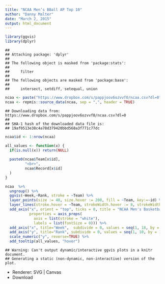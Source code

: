 ```yaml
---
title: "NCAA Men’s BBall AP Top 10"
author: "Danny Malter"
date: "March 2, 2015"
output: html_document
---
```




```r
library(ggvis)
library(dplyr)
```

```
## 
## Attaching package: 'dplyr'
## 
## The following object is masked from 'package:stats':
## 
##     filter
## 
## The following objects are masked from 'package:base':
## 
##     intersect, setdiff, setequal, union
```

```r
ncaa <- paste("https://www.dropbox.com/s/pappjoov6ozvvf0/ncaa.csv?dl=0")
ncaa <- repmis::source_data(ncaa, sep = ",", header = TRUE)
```

```
## Downloading data from: https://www.dropbox.com/s/pappjoov6ozvvf0/ncaa.csv?dl=0 
## 
## SHA-1 hash of the downloaded data file is:
## 19af0513e38c4a78d379420bbd568a3f771c77dc
```



```r
ncaa$id <- 1:nrow(ncaa)

all_values <- function(x) {
  if(is.null(x)) return(NULL)
  
  paste0(ncaa$Team[x$id],            
         "<br>",
         ncaa$Record[x$id]
  )
}
```



```r
ncaa  %>%
  ungroup() %>%
  ggvis(~Week,~Rank, stroke = ~Team) %>%
  layer_points(size := 40, size.hover := 200, fill = ~Team, key:=~id) %>%
  layer_lines(stroke.hover = ~Team, strokeWidth.hover := 8, strokeWidth := 1) %>%
  add_axis("x", orient = "top", ticks = 0, title = "NCAA Men's Basketball AP Top 10",
           properties = axis_props(
             axis = list(stroke = "white"),
             labels = list(fontSize = 0))) %>%
  add_axis("x", title="Week",  subdivide = 0, values = seq(1, 18, by = 1), format="####") %>%
  add_axis("y", title="Rank", subdivide = 0, values = seq(1, 10, by = 1), format='####') %>%
  scale_numeric("y", reverse=TRUE) %>%
  add_tooltip(all_values, "hover")
```

```
## Warning: Can't output dynamic/interactive ggvis plots in a knitr document.
## Generating a static (non-dynamic, non-interactive) version of the plot.
```

<!--html_preserve--><div id="plot_id173513636-container" class="ggvis-output-container">
<div id="plot_id173513636" class="ggvis-output"></div>
<div class="plot-gear-icon">
<nav class="ggvis-control">
<a class="ggvis-dropdown-toggle" title="Controls" onclick="return false;"></a>
<ul class="ggvis-dropdown">
<li>
Renderer: 
<a id="plot_id173513636_renderer_svg" class="ggvis-renderer-button" onclick="return false;" data-plot-id="plot_id173513636" data-renderer="svg">SVG</a>
 | 
<a id="plot_id173513636_renderer_canvas" class="ggvis-renderer-button" onclick="return false;" data-plot-id="plot_id173513636" data-renderer="canvas">Canvas</a>
</li>
<li>
<a id="plot_id173513636_download" class="ggvis-download" data-plot-id="plot_id173513636">Download</a>
</li>
</ul>
</nav>
</div>
</div>
<script type="text/javascript">
var plot_id173513636_spec = {
    "data": [
        {
            "name": ".0",
            "format": {
                "type": "csv",
                "parse": {
                    "Week": "number",
                    "Rank": "number",
                    "id": "number"
                }
            },
            "values": "\"Team\",\"Week\",\"Rank\",\"id\"\n\"Kentucky\",1,1,1\n\"Arizona\",1,2,2\n\"Wisconsin\",1,3,3\n\"Duke\",1,4,4\n\"Kansas\",1,5,5\n\"North Carolina\",1,6,6\n\"Florida\",1,7,7\n\"Louisville\",1,8,8\n\"Virginia\",1,9,9\n\"Texas\",1,10,10\n\"Kentucky\",2,1,11\n\"Arizona\",2,2,12\n\"Wisconsin\",2,3,13\n\"Duke\",2,4,14\n\"Kansas\",2,5,15\n\"North Carolina\",2,6,16\n\"Louisville\",2,7,17\n\"Florida\",2,8,18\n\"Virginia\",2,9,19\n\"Texas\",2,10,20\n\"Kentucky\",3,1,21\n\"Wisconsin\",3,2,22\n\"Arizona\",3,3,23\n\"Duke\",3,4,24\n\"North Carolina\",3,5,25\n\"Louisville\",3,6,26\n\"Texas\",3,7,27\n\"Virginia\",3,8,28\n\"Wichita St\",3,9,29\n\"Gonzaga\",3,10,30\n\"Kentucky\",4,1,31\n\"Wisconsin\",4,2,32\n\"Arizona\",4,3,33\n\"Duke\",4,4,34\n\"Louisville\",4,5,35\n\"Texas\",4,6,36\n\"Virginia\",4,7,37\n\"Wichita St\",4,8,38\n\"Gonzaga\",4,9,39\n\"Villanova\",4,10,40\n\"Kentucky\",5,1,41\n\"Duke\",5,2,42\n\"Arizona\",5,3,43\n\"Louisville\",5,4,44\n\"Wisconsin\",5,5,45\n\"Virginia\",5,6,46\n\"Villanova\",5,7,47\n\"Texas\",5,8,48\n\"Gonzaga\",5,9,49\n\"Kansas\",5,10,50\n\"Kentucky\",6,1,51\n\"Duke\",6,2,52\n\"Arizona\",6,3,53\n\"Louisville\",6,4,54\n\"Wisconsin\",6,5,55\n\"Virginia\",6,6,56\n\"Villanova\",6,7,57\n\"Gonzaga\",6,8,58\n\"Texas\",6,9,59\n\"Kansas\",6,10,60\n\"Kentucky\",7,1,61\n\"Duke\",7,2,62\n\"Arizona\",7,3,63\n\"Louisville\",7,4,64\n\"Virginia\",7,5,65\n\"Wisconsin\",7,6,66\n\"Villanova\",7,7,67\n\"Gonzaga\",7,8,68\n\"Texas\",7,9,69\n\"Kansas\",7,10,70\n\"Kentucky\",8,1,71\n\"Duke\",8,2,72\n\"Virginia\",8,3,73\n\"Wisconsin\",8,4,74\n\"Louisville\",8,5,75\n\"Villanova\",8,6,76\n\"Gonzaga\",8,7,77\n\"Arizona\",8,8,78\n\"Iowa State\",8,9,79\n\"Utah\",8,10,80\n\"Kentucky\",9,1,81\n\"Duke\",9,2,82\n\"Virginia\",9,3,83\n\"Wisconsin\",9,4,84\n\"Louisville\",9,5,85\n\"Gonzaga\",9,6,86\n\"Arizona\",9,7,87\n\"Villanova\",9,8,88\n\"Utah\",9,9,89\n\"Texas\",9,10,90\n\"Kentucky\",10,1,91\n\"Virginia\",10,2,92\n\"Gonzaga\",10,3,93\n\"Duke\",10,4,94\n\"Villanova\",10,5,95\n\"Louisville\",10,6,96\n\"Wisconsin\",10,7,97\n\"Utah\",10,8,98\n\"Kansas\",10,9,99\n\"Arizona\",10,10,100\n\"Kentucky\",11,1,101\n\"Virginia\",11,2,102\n\"Gonzaga\",11,3,103\n\"Villanova\",11,4,104\n\"Duke\",11,5,105\n\"Wisconsin\",11,6,106\n\"Arizona\",11,7,107\n\"Notre Dame\",11,8,108\n\"Iowa State\",11,9,109\n\"Louisville\",11,10,110\n\"Kentucky\",12,1,111\n\"Virginia\",12,2,112\n\"Gonzaga\",12,3,113\n\"Duke\",12,4,114\n\"Wisconsin\",12,5,115\n\"Arizona\",12,6,116\n\"Villanova\",12,7,117\n\"Notre Dame\",12,8,118\n\"Kansas\",12,9,119\n\"Louisville\",12,10,120\n\"Kentucky\",13,1,121\n\"Gonzaga\",13,2,122\n\"Virginia\",13,3,123\n\"Duke\",13,4,124\n\"Wisconsin\",13,5,125\n\"Arizona\",13,6,126\n\"Villanova\",13,7,127\n\"Kansas\",13,8,128\n\"Louisville\",13,9,129\n\"Kentucky\",14,1,130\n\"Virginia\",14,2,131\n\"Gonzaga\",14,3,132\n\"Duke\",14,4,133\n\"Wisconsin\",14,5,134\n\"Villanova\",14,6,135\n\"Arizona\",14,7,136\n\"Kansas\",14,8,137\n\"Louisville\",14,9,138\n\"Notre Dame\",14,10,139\n\"Kentucky\",15,1,140\n\"Virginia\",15,2,141\n\"Gonzaga\",15,3,142\n\"Duke\",15,4,143\n\"Wisconsin\",15,5,144\n\"Villanova\",15,6,145\n\"Arizona\",15,7,146\n\"Kansas\",15,8,147\n\"Utah\",15,9,148\n\"Notre Dame\",15,10,149\n\"Kentucky\",16,1,150\n\"Virginia\",16,2,151\n\"Gonzaga\",16,3,152\n\"Duke\",16,4,153\n\"Wisconsin\",16,5,154\n\"Villanova\",16,6,155\n\"Arizona\",16,7,156\n\"Kansas\",16,8,157\n\"Notre Dame\",16,9,158\n\"Northern Iowa\",16,10,159\n\"Kentucky\",17,1,160\n\"Virginia\",17,2,161\n\"Duke\",17,3,162\n\"Villanova\",17,4,163\n\"Arizona\",17,5,164\n\"Wisconsin\",17,6,165\n\"Gonzaga\",17,7,166\n\"Wichita St\",17,8,167\n\"Kansas\",17,9,168\n\"Maryland\",17,10,169\n\"Kentucky\",18,1,170\n\"Duke\",18,2,171\n\"Virginia\",18,3,172\n\"Villanova\",18,4,173\n\"Arizona\",18,5,174\n\"Wisconsin\",18,6,175\n\"Gonzaga\",18,7,176\n\"Maryland\",18,8,177\n\"Kansas\",18,9,178\n\"Northern Iowa\",18,10,179\n\"\",NA,NA,180\n\"\",NA,NA,181\n\"\",NA,NA,182\n\"\",NA,NA,183\n\"\",NA,NA,184\n\"\",NA,NA,185\n\"\",NA,NA,186\n\"\",NA,NA,187\n\"\",NA,NA,188\n\"\",NA,NA,189\n\"\",NA,NA,190\n\"\",NA,NA,191\n\"\",NA,NA,192\n\"\",NA,NA,193\n\"\",NA,NA,194"
        },
        {
            "name": ".0/group_by1/arrange2_flat",
            "format": {
                "type": "csv",
                "parse": {
                    "Week": "number",
                    "Rank": "number"
                }
            },
            "values": "\"Team\",\"Week\",\"Rank\"\n\"\",NA,NA\n\"\",NA,NA\n\"\",NA,NA\n\"\",NA,NA\n\"\",NA,NA\n\"\",NA,NA\n\"\",NA,NA\n\"\",NA,NA\n\"\",NA,NA\n\"\",NA,NA\n\"\",NA,NA\n\"\",NA,NA\n\"\",NA,NA\n\"\",NA,NA\n\"\",NA,NA\n\"Arizona\",1,2\n\"Arizona\",2,2\n\"Arizona\",3,3\n\"Arizona\",4,3\n\"Arizona\",5,3\n\"Arizona\",6,3\n\"Arizona\",7,3\n\"Arizona\",8,8\n\"Arizona\",9,7\n\"Arizona\",10,10\n\"Arizona\",11,7\n\"Arizona\",12,6\n\"Arizona\",13,6\n\"Arizona\",14,7\n\"Arizona\",15,7\n\"Arizona\",16,7\n\"Arizona\",17,5\n\"Arizona\",18,5\n\"Duke\",1,4\n\"Duke\",2,4\n\"Duke\",3,4\n\"Duke\",4,4\n\"Duke\",5,2\n\"Duke\",6,2\n\"Duke\",7,2\n\"Duke\",8,2\n\"Duke\",9,2\n\"Duke\",10,4\n\"Duke\",11,5\n\"Duke\",12,4\n\"Duke\",13,4\n\"Duke\",14,4\n\"Duke\",15,4\n\"Duke\",16,4\n\"Duke\",17,3\n\"Duke\",18,2\n\"Florida\",1,7\n\"Florida\",2,8\n\"Gonzaga\",3,10\n\"Gonzaga\",4,9\n\"Gonzaga\",5,9\n\"Gonzaga\",6,8\n\"Gonzaga\",7,8\n\"Gonzaga\",8,7\n\"Gonzaga\",9,6\n\"Gonzaga\",10,3\n\"Gonzaga\",11,3\n\"Gonzaga\",12,3\n\"Gonzaga\",13,2\n\"Gonzaga\",14,3\n\"Gonzaga\",15,3\n\"Gonzaga\",16,3\n\"Gonzaga\",17,7\n\"Gonzaga\",18,7\n\"Iowa State\",8,9\n\"Iowa State\",11,9\n\"Kansas\",1,5\n\"Kansas\",2,5\n\"Kansas\",5,10\n\"Kansas\",6,10\n\"Kansas\",7,10\n\"Kansas\",10,9\n\"Kansas\",12,9\n\"Kansas\",13,8\n\"Kansas\",14,8\n\"Kansas\",15,8\n\"Kansas\",16,8\n\"Kansas\",17,9\n\"Kansas\",18,9\n\"Kentucky\",1,1\n\"Kentucky\",2,1\n\"Kentucky\",3,1\n\"Kentucky\",4,1\n\"Kentucky\",5,1\n\"Kentucky\",6,1\n\"Kentucky\",7,1\n\"Kentucky\",8,1\n\"Kentucky\",9,1\n\"Kentucky\",10,1\n\"Kentucky\",11,1\n\"Kentucky\",12,1\n\"Kentucky\",13,1\n\"Kentucky\",14,1\n\"Kentucky\",15,1\n\"Kentucky\",16,1\n\"Kentucky\",17,1\n\"Kentucky\",18,1\n\"Louisville\",1,8\n\"Louisville\",2,7\n\"Louisville\",3,6\n\"Louisville\",4,5\n\"Louisville\",5,4\n\"Louisville\",6,4\n\"Louisville\",7,4\n\"Louisville\",8,5\n\"Louisville\",9,5\n\"Louisville\",10,6\n\"Louisville\",11,10\n\"Louisville\",12,10\n\"Louisville\",13,9\n\"Louisville\",14,9\n\"Maryland\",17,10\n\"Maryland\",18,8\n\"North Carolina\",1,6\n\"North Carolina\",2,6\n\"North Carolina\",3,5\n\"Northern Iowa\",16,10\n\"Northern Iowa\",18,10\n\"Notre Dame\",11,8\n\"Notre Dame\",12,8\n\"Notre Dame\",14,10\n\"Notre Dame\",15,10\n\"Notre Dame\",16,9\n\"Texas\",1,10\n\"Texas\",2,10\n\"Texas\",3,7\n\"Texas\",4,6\n\"Texas\",5,8\n\"Texas\",6,9\n\"Texas\",7,9\n\"Texas\",9,10\n\"Utah\",8,10\n\"Utah\",9,9\n\"Utah\",10,8\n\"Utah\",15,9\n\"Villanova\",4,10\n\"Villanova\",5,7\n\"Villanova\",6,7\n\"Villanova\",7,7\n\"Villanova\",8,6\n\"Villanova\",9,8\n\"Villanova\",10,5\n\"Villanova\",11,4\n\"Villanova\",12,7\n\"Villanova\",13,7\n\"Villanova\",14,6\n\"Villanova\",15,6\n\"Villanova\",16,6\n\"Villanova\",17,4\n\"Villanova\",18,4\n\"Virginia\",1,9\n\"Virginia\",2,9\n\"Virginia\",3,8\n\"Virginia\",4,7\n\"Virginia\",5,6\n\"Virginia\",6,6\n\"Virginia\",7,5\n\"Virginia\",8,3\n\"Virginia\",9,3\n\"Virginia\",10,2\n\"Virginia\",11,2\n\"Virginia\",12,2\n\"Virginia\",13,3\n\"Virginia\",14,2\n\"Virginia\",15,2\n\"Virginia\",16,2\n\"Virginia\",17,2\n\"Virginia\",18,3\n\"Wichita St\",3,9\n\"Wichita St\",4,8\n\"Wichita St\",17,8\n\"Wisconsin\",1,3\n\"Wisconsin\",2,3\n\"Wisconsin\",3,2\n\"Wisconsin\",4,2\n\"Wisconsin\",5,5\n\"Wisconsin\",6,5\n\"Wisconsin\",7,6\n\"Wisconsin\",8,4\n\"Wisconsin\",9,4\n\"Wisconsin\",10,7\n\"Wisconsin\",11,6\n\"Wisconsin\",12,5\n\"Wisconsin\",13,5\n\"Wisconsin\",14,5\n\"Wisconsin\",15,5\n\"Wisconsin\",16,5\n\"Wisconsin\",17,6\n\"Wisconsin\",18,6"
        },
        {
            "name": ".0/group_by1/arrange2",
            "source": ".0/group_by1/arrange2_flat",
            "transform": [
                {
                    "type": "treefacet",
                    "keys": [
                        "data.Team"
                    ]
                }
            ]
        },
        {
            "name": "scale/fill",
            "format": {
                "type": "csv",
                "parse": {

                }
            },
            "values": "\"domain\"\n\"\"\n\"Arizona\"\n\"Duke\"\n\"Florida\"\n\"Gonzaga\"\n\"Iowa State\"\n\"Kansas\"\n\"Kentucky\"\n\"Louisville\"\n\"Maryland\"\n\"North Carolina\"\n\"Northern Iowa\"\n\"Notre Dame\"\n\"Texas\"\n\"Utah\"\n\"Villanova\"\n\"Virginia\"\n\"Wichita St\"\n\"Wisconsin\""
        },
        {
            "name": "scale/stroke",
            "format": {
                "type": "csv",
                "parse": {

                }
            },
            "values": "\"domain\"\n\"\"\n\"Arizona\"\n\"Duke\"\n\"Florida\"\n\"Gonzaga\"\n\"Iowa State\"\n\"Kansas\"\n\"Kentucky\"\n\"Louisville\"\n\"Maryland\"\n\"North Carolina\"\n\"Northern Iowa\"\n\"Notre Dame\"\n\"Texas\"\n\"Utah\"\n\"Villanova\"\n\"Virginia\"\n\"Wichita St\"\n\"Wisconsin\""
        },
        {
            "name": "scale/x",
            "format": {
                "type": "csv",
                "parse": {
                    "domain": "number"
                }
            },
            "values": "\"domain\"\n0.15\n18.85"
        },
        {
            "name": "scale/y",
            "format": {
                "type": "csv",
                "parse": {
                    "domain": "number"
                }
            },
            "values": "\"domain\"\n0.55\n10.45"
        }
    ],
    "scales": [
        {
            "name": "fill",
            "type": "ordinal",
            "domain": {
                "data": "scale/fill",
                "field": "data.domain"
            },
            "points": true,
            "sort": false,
            "range": "category10"
        },
        {
            "name": "stroke",
            "type": "ordinal",
            "domain": {
                "data": "scale/stroke",
                "field": "data.domain"
            },
            "points": true,
            "sort": false,
            "range": "category10"
        },
        {
            "name": "x",
            "domain": {
                "data": "scale/x",
                "field": "data.domain"
            },
            "zero": false,
            "nice": false,
            "clamp": false,
            "range": "width"
        },
        {
            "domain": {
                "data": "scale/y",
                "field": "data.domain"
            },
            "name": "y",
            "reverse": true,
            "zero": false,
            "nice": false,
            "clamp": false,
            "range": "height"
        }
    ],
    "marks": [
        {
            "type": "symbol",
            "properties": {
                "update": {
                    "stroke": {
                        "scale": "stroke",
                        "field": "data.Team"
                    },
                    "x": {
                        "scale": "x",
                        "field": "data.Week"
                    },
                    "y": {
                        "scale": "y",
                        "field": "data.Rank"
                    },
                    "fill": {
                        "scale": "fill",
                        "field": "data.Team"
                    },
                    "size": {
                        "value": 40
                    }
                },
                "hover": {
                    "size": {
                        "value": 200
                    }
                },
                "ggvis": {
                    "data": {
                        "value": ".0"
                    }
                }
            },
            "from": {
                "data": ".0"
            },
            "key": "data.id"
        },
        {
            "type": "group",
            "from": {
                "data": ".0/group_by1/arrange2"
            },
            "marks": [
                {
                    "type": "line",
                    "properties": {
                        "update": {
                            "stroke": {
                                "scale": "stroke",
                                "field": "data.Team"
                            },
                            "x": {
                                "scale": "x",
                                "field": "data.Week"
                            },
                            "y": {
                                "scale": "y",
                                "field": "data.Rank"
                            },
                            "strokeWidth": {
                                "value": 1
                            }
                        },
                        "hover": {
                            "stroke": {
                                "scale": "stroke",
                                "field": "data.Team"
                            },
                            "strokeWidth": {
                                "value": 8
                            }
                        },
                        "ggvis": {
                            "data": {
                                "value": ".0/group_by1/arrange2"
                            }
                        }
                    }
                }
            ]
        }
    ],
    "width": 504,
    "height": 504,
    "legends": [
        {
            "orient": "right",
            "fill": "fill",
            "title": "Team"
        },
        {
            "orient": "right",
            "stroke": "stroke",
            "title": "Team"
        }
    ],
    "axes": [
        {
            "type": "x",
            "scale": "x",
            "orient": "top",
            "title": "NCAA Men's Basketball AP Top 10",
            "ticks": 0,
            "layer": "back",
            "grid": true,
            "properties": {
                "labels": {
                    "fontSize": {
                        "value": 0
                    }
                },
                "axis": {
                    "stroke": {
                        "value": "white"
                    }
                }
            }
        },
        {
            "type": "x",
            "scale": "x",
            "orient": "bottom",
            "title": "Week",
            "format": "####",
            "values": [
                1,
                2,
                3,
                4,
                5,
                6,
                7,
                8,
                9,
                10,
                11,
                12,
                13,
                14,
                15,
                16,
                17,
                18
            ],
            "subdivide": 0,
            "layer": "back",
            "grid": true
        },
        {
            "type": "y",
            "scale": "y",
            "orient": "left",
            "title": "Rank",
            "format": "####",
            "values": [
                1,
                2,
                3,
                4,
                5,
                6,
                7,
                8,
                9,
                10
            ],
            "subdivide": 0,
            "layer": "back",
            "grid": true
        }
    ],
    "padding": null,
    "ggvis_opts": {
        "keep_aspect": false,
        "resizable": true,
        "padding": {

        },
        "duration": 250,
        "renderer": "svg",
        "hover_duration": 0,
        "width": 504,
        "height": 504
    },
    "handlers": null
}
;
ggvis.getPlot("plot_id173513636").parseSpec(plot_id173513636_spec);
</script><!--/html_preserve-->
